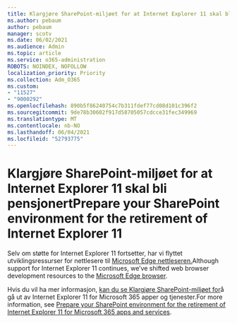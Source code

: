 ```yaml
---
title: Klargjøre SharePoint-miljøet for at Internet Explorer 11 skal bli pensjonert
ms.author: pebaum
author: pebaum
manager: scotv
ms.date: 06/02/2021
ms.audience: Admin
ms.topic: article
ms.service: o365-administration
ROBOTS: NOINDEX, NOFOLLOW
localization_priority: Priority
ms.collection: Adm_O365
ms.custom:
- "11527"
- "9000292"
ms.openlocfilehash: 890b5f86240754c7b311fdef77cd08d101c396f2
ms.sourcegitcommit: 9de78b30602f917d58705057cdcce31fec349969
ms.translationtype: MT
ms.contentlocale: nb-NO
ms.lasthandoff: 06/04/2021
ms.locfileid: "52793775"
---
```

# <a name="prepare-your-sharepoint-environment-for-the-retirement-of-internet-explorer-11"></a><span data-ttu-id="e9761-102">Klargjøre SharePoint-miljøet for at Internet Explorer 11 skal bli pensjonert</span><span class="sxs-lookup"><span data-stu-id="e9761-102">Prepare your SharePoint environment for the retirement of Internet Explorer 11</span></span>

<span data-ttu-id="e9761-103">Selv om støtte for Internet Explorer 11 fortsetter, har vi flyttet utviklingsressurser for nettlesere til [Microsoft Edge nettleseren.](https://www.microsoft.com/edge/business)</span><span class="sxs-lookup"><span data-stu-id="e9761-103">Although support for Internet Explorer 11 continues, we’ve shifted web browser development resources to the [Microsoft Edge browser](https://www.microsoft.com/edge/business).</span></span> 

<span data-ttu-id="e9761-104">Hvis du vil ha mer informasjon, [kan du se Klargjøre SharePoint-miljøet for](/sharepoint/prepare-ie11)å gå ut av Internet Explorer 11 for Microsoft 365 apper og tjenester.</span><span class="sxs-lookup"><span data-stu-id="e9761-104">For more information, see [Prepare your SharePoint environment for the retirement of Internet Explorer 11 for Microsoft 365 apps and services](/sharepoint/prepare-ie11).</span></span>

